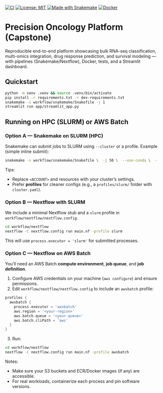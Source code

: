 [![CI](https://img.shields.io/github/actions/workflow/status/your-username/precision-oncology-platform/ci.yml?branch=main)](https://github.com/your-username/precision-oncology-platform/actions) [![License: MIT](https://img.shields.io/badge/License-MIT-green.svg)](LICENSE) [![Made with Snakemake](https://img.shields.io/badge/pipeline-Snakemake-blue)](#) [![Docker](https://img.shields.io/badge/container-Docker-informational)](containers/Dockerfile)

# Precision Oncology Platform (Capstone)
Reproducible end-to-end platform showcasing bulk RNA-seq classification, multi-omics integration, drug response prediction, and survival modeling — with pipelines (Snakemake/Nextflow), Docker, tests, and a Streamlit dashboard.

## Quickstart
```bash
python -m venv .venv && source .venv/bin/activate
pip install -r requirements.txt -r dev-requirements.txt
snakemake -s workflow/snakemake/Snakefile -j 1
streamlit run app/streamlit_app.py
```

## Running on HPC (SLURM) or AWS Batch

### Option A — Snakemake on SLURM (HPC)
Snakemake can submit jobs to SLURM using `--cluster` or a profile. Example (simple inline submit):
```bash
snakemake -s workflow/snakemake/Snakefile \  -j 50 \  --use-conda \  --cluster "sbatch -A <ACCOUNT> -t 02:00:00 -c 4 --mem=8G"
```
Tips:
- Replace `<ACCOUNT>` and resources with your cluster’s settings.
- Prefer **profiles** for cleaner configs (e.g., a `profiles/slurm/` folder with `cluster.yaml`).

### Option B — Nextflow with SLURM
We include a minimal Nextflow stub and a `slurm` profile in `workflow/nextflow/nextflow.config`.
```bash
cd workflow/nextflow
nextflow -C nextflow.config run main.nf -profile slurm
```
This will use `process.executor = 'slurm'` for submitted processes.

### Option C — Nextflow on AWS Batch
You’ll need an AWS Batch **compute environment**, **job queue**, and **job definition**.
1. Configure AWS credentials on your machine (`aws configure`) and ensure permissions.
2. Edit `workflow/nextflow/nextflow.config` to include an `awsbatch` profile:
```groovy
profiles {
  awsbatch {
    process.executor = 'awsbatch'
    aws.region = '<your-region>'
    aws.batch.queue = '<your-queue>'
    aws.batch.cliPath = 'aws'
  }
}
```
3. Run:
```bash
cd workflow/nextflow
nextflow -C nextflow.config run main.nf -profile awsbatch
```
Notes:
- Make sure your S3 buckets and ECR/Docker images (if any) are accessible.
- For real workloads, containerize each process and pin software versions.
